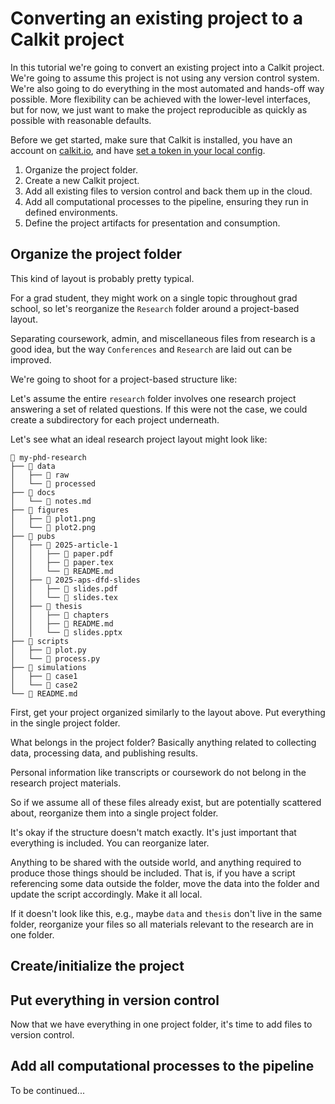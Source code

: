 # Converting an existing project to a Calkit project

In this tutorial we're going to convert an existing project
into a Calkit project.
We're going to assume this project is not using any version control system.
We're also going to do everything
in the most automated and hands-off way possible.
More flexibility can be achieved with the lower-level interfaces,
but for now, we just want to make the project reproducible as quickly
as possible with reasonable defaults.

Before we get started,
make sure that Calkit is installed,
you have an account on [calkit.io](https://calkit.io),
and have [set a token in your local config](../cloud-integration.md).

1. Organize the project folder.
1. Create a new Calkit project.
1. Add all existing files to version control and back them up in the cloud.
1. Add all computational processes to the pipeline, ensuring they run in
   defined environments.
1. Define the project artifacts for presentation and consumption.

## Organize the project folder

This kind of layout is probably pretty typical.

For a grad student, they might work on a single topic throughout
grad school,
so let's reorganize the `Research` folder around a project-based layout.

Separating coursework, admin, and miscellaneous files from research
is a good idea,
but the way `Conferences` and `Research` are laid out
can be improved.

We're going to shoot for a project-based structure like:

Let's assume the entire `research` folder involves one research project
answering a set of related questions.
If this were not the case, we could create a subdirectory for each project
underneath.

Let's see what an ideal research project layout might look like:

```
📂 my-phd-research
├── 📂 data
│   ├── 📂 raw
│   └── 📂 processed
├── 📂 docs
│   └── 📜 notes.md
├── 📂 figures
│   ├── 📜 plot1.png
│   └── 📜 plot2.png
├── 📂 pubs
│   ├── 📂 2025-article-1
│   │   ├── 📜 paper.pdf
│   │   ├── 📜 paper.tex
│   │   └── 📜 README.md
│   ├── 📂 2025-aps-dfd-slides
│   │   ├── 📜 slides.pdf
│   │   └── 📜 slides.tex
│   ├── 📂 thesis
│   │   ├── 📂 chapters
│   │   ├── 📜 README.md
│   │   └── 📜 slides.pptx
├── 📂 scripts
│   ├── 📜 plot.py
│   └── 📜 process.py
├── 📂 simulations
│   ├── 📂 case1
│   └── 📂 case2
└── 📜 README.md
```

First, get your project organized similarly to the layout above.
Put everything in the single project folder.

What belongs in the project folder?
Basically anything related to collecting data,
processing data,
and publishing results.

Personal information like transcripts or coursework do not belong in
the research project materials.

So if we assume all of these files already exist,
but are potentially scattered about,
reorganize them into a single project folder.

It's okay if the structure doesn't match exactly.
It's just important that everything is included.
You can reorganize later.

Anything to be shared with the outside world,
and anything required to produce those things should be included.
That is,
if you have a script referencing some data outside the folder,
move the data into the folder and update the script accordingly.
Make it all local.

If it doesn't look like this, e.g.,
maybe `data` and `thesis` don't live in the same folder,
reorganize your files so all materials relevant to the research
are in one folder.

## Create/initialize the project

## Put everything in version control

Now that we have everything in one project folder,
it's time to add files to version control.

## Add all computational processes to the pipeline

To be continued...
